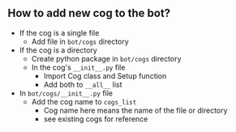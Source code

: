 ## How to add new cog to the bot?
- If the cog is a single file
  - Add file in `bot/cogs` directory
- If the cog is a directory
  - Create python package in `bot/cogs` directory
  - In the cog's `__init__.py` file
    - Import Cog class and Setup function
    - Add both to `__all__` list
- In `bot/cogs/__init__.py` file
  - Add the cog name to `cogs_list`
    - Cog name here means the name of the file or directory
    - see existing cogs for reference
